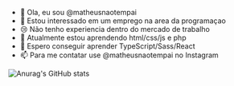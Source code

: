 - 👋 Ola, eu sou @matheusnaotempai
- 👀 Estou interessado em um emprego na area da programaçao
- 😢 Não tenho experiencia dentro do mercado de trabalho
- 🌱 Atualmente estou aprendendo html/css/js e php 
- 💞️ Espero conseguir aprender TypeScript/Sass/React
- 📫 Para me contatar use @matheusnaotempai no Instagram

![Anurag's GitHub stats](https://github-readme-stats.vercel.app/api?username=matheus&show_icons=true&theme=tokyonight)
